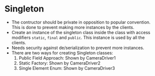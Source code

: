 # Singleton

- The contructor should be private in opposition to popular convention. This is done to prevent making more instances by the clients.
- Create an instance of the singleton class inside the class with access modifiers `static`, `final` and `public`. This instance is used by all the clients.
- Needs security against de/serialization to prevent more instances.
- There are two ways for creating Singleton classes:
    1. Public Field Approach: Shown by CameraDriver1
    2. Static Factory: Shown by CameraDriver2
    3. Single Element Enum: Shown by CameraDriver3